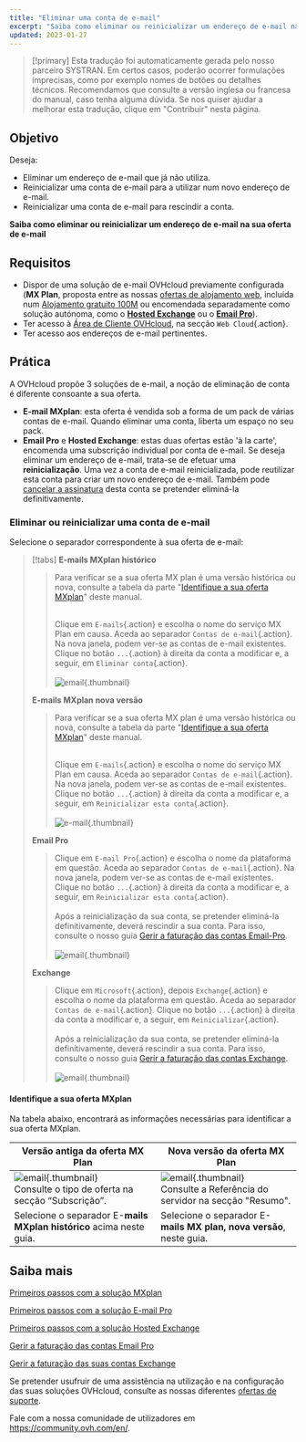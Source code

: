 ```yaml
---
title: "Eliminar uma conta de e-mail"
excerpt: "Saiba como eliminar ou reinicializar um endereço de e-mail na sua oferta de e-mail"
updated: 2023-01-27
---
```


> [!primary]
> Esta tradução foi automaticamente gerada pelo nosso parceiro SYSTRAN. Em certos casos, poderão ocorrer formulações imprecisas, como por exemplo nomes de botões ou detalhes técnicos. Recomendamos que consulte a versão inglesa ou francesa do manual, caso tenha alguma dúvida. Se nos quiser ajudar a melhorar esta tradução, clique em "Contribuir" nesta página.
>

## Objetivo

Deseja:

- Eliminar um endereço de e-mail que já não utiliza. 
- Reinicializar uma conta de e-mail para a utilizar num novo endereço de e-mail. 
- Reinicializar uma conta de e-mail para rescindir a conta.

**Saiba como eliminar ou reinicializar um endereço de e-mail na sua oferta de e-mail**

## Requisitos

- Dispor de uma solução de e-mail OVHcloud previamente configurada (**MX Plan**, proposta entre as nossas [ofertas de alojamento web](/links/web/hosting), incluída num [Alojamento gratuito 100M](/links/web/domains-free-hosting) ou encomendada separadamente como solução autónoma, como o [**Hosted Exchange**](/links/web/emails-hosted-exchange) ou o [**Email Pro**](/links/web/email-pro)).
- Ter acesso à [Área de Cliente OVHcloud](/links/manager), na secção `Web Cloud`{.action}.
- Ter acesso aos endereços de e-mail pertinentes.

## Prática <a name="instructions"></a>

A OVHcloud propõe 3 soluções de e-mail, a noção de eliminação de conta é diferente consoante a sua oferta.

- **E-mail MXplan**: esta oferta é vendida sob a forma de um pack de várias contas de e-mail. Quando eliminar uma conta, liberta um espaço no seu pack. 
- **Email Pro** e **Hosted Exchange**: estas duas ofertas estão 'à la carte', encomenda uma subscrição individual por conta de e-mail. Se deseja eliminar um endereço de e-mail, trata-se de efetuar uma **reinicialização**. Uma vez a conta de e-mail reinicializada, pode reutilizar esta conta para criar um novo endereço de e-mail. Também pode [cancelar a assinatura](/pages/web_cloud/email_and_collaborative_solutions/microsoft_exchange/manage_billing_exchange#eliminar-contas) desta conta se pretender eliminá-la definitivamente.

### Eliminar ou reinicializar uma conta de e-mail

Selecione o separador correspondente à sua oferta de e-mail:

> [!tabs]
> **E-mails MXplan histórico**
>>
>> Para verificar se a sua oferta MX plan é uma versão histórica ou nova, consulte a tabela da parte "[Identifique a sua oferta MXplan](#whichmxplan)" deste manual.<br><br>
>>
>> Clique em `E-mails`{.action} e escolha o nome do serviço MX Plan em causa. Aceda ao separador `Contas de e-mail`{.action}. Na nova janela, podem ver-se as contas de e-mail existentes. Clique no botão `...`{.action} à direita da conta a modificar e, a seguir, em `Eliminar conta`{.action}.<br><br>
>>![email](images/email-mxplan-legacy-reset.png){.thumbnail}<br>
>>
> **E-mails MXplan nova versão**
>>
>> Para verificar se a sua oferta MX plan é uma versão histórica ou nova, consulte a tabela da parte "[Identifique a sua oferta MXplan](#whichmxplan)" deste manual.<br><br>
>>
>> Clique em `E-mails`{.action} e escolha o nome do serviço MX Plan em causa. Aceda ao separador `Contas de e-mail`{.action}. Na nova janela, podem ver-se as contas de e-mail existentes. Clique no botão `...`{.action} à direita da conta a modificar e, a seguir, em `Reinicializar esta conta`{.action}.<br><br>
>>![e-mail](images/email-mxplan-new-reset.png){.thumbnail}<br>
>>
> **Email Pro**
>>
>> Clique em `E-mail Pro`{.action} e escolha o nome da plataforma em questão. Aceda ao separador `Contas de e-mail`{.action}. Na nova janela, podem ver-se as contas de e-mail existentes. Clique no botão `...`{.action} à direita da conta a modificar e, a seguir, em `Reinicializar esta conta`{.action}.<br><br>
>> Após a reinicialização da sua conta, se pretender eliminá-la definitivamente, deverá rescindir a sua conta. Para isso, consulte o nosso guia [Gerir a faturação das contas Email-Pro](/pages/web_cloud/email_and_collaborative_solutions/email_pro/manage_billing_emailpro).<br><br>
>>![email](images/emailpro-reset.png){.thumbnail}<br>
>>
> **Exchange**
>>
>> Clique em `Microsoft`{.action}, depois `Exchange`{.action} e escolha o nome da plataforma em questão. Aceda ao separador `Contas de e-mail`{.action}. Clique no botão `...`{.action} à direita da conta a modificar e, a seguir, em `Reinicializar`{.action}.<br><br>
>> Após a reinicialização da sua conta, se pretender eliminá-la definitivamente, deverá rescindir a sua conta. Para isso, consulte o nosso guia [Gerir a faturação das contas Exchange](/pages/web_cloud/email_and_collaborative_solutions/microsoft_exchange/manage_billing_exchange).<br><br>
>>![email](images/exchange-reset.png){.thumbnail}<br>
>>

#### Identifique a sua oferta MXplan <a name="whichmxplan"></a>

Na tabela abaixo, encontrará as informações necessárias para identificar a sua oferta MXplan.

|Versão antiga da oferta MX Plan|Nova versão da oferta MX Plan|
|---|---|
|![email](images/mxplan-starter-legacy-step1.png){.thumbnail}<br> Consulte o tipo de oferta na secção “Subscrição”.|![email](images/mxplan-starter-new-step1.png){.thumbnail}<br>Consulte a Referência do servidor na secção "Resumo".|
|Selecione o separador E-**mails MXplan histórico** acima neste guia.|Selecione o separador E-**mails MX plan, nova versão**, neste guia.|<br>

## Saiba mais

[Primeiros passos com a solução MXplan](/pages/web_cloud/email_and_collaborative_solutions/mx_plan/email_generalities)

[Primeiros passos com a solução E-mail Pro](/pages/web_cloud/email_and_collaborative_solutions/email_pro/first_config)

[Primeiros passos com a solução Hosted Exchange](/pages/web_cloud/email_and_collaborative_solutions/microsoft_exchange/exchange_starting_hosted)

[Gerir a faturação das contas Email Pro](/pages/web_cloud/email_and_collaborative_solutions/email_pro/manage_billing_emailpro)

[Gerir a faturação das suas contas Exchange](/pages/web_cloud/email_and_collaborative_solutions/microsoft_exchange/manage_billing_exchange)

Se pretender usufruir de uma assistência na utilização e na configuração das suas soluções OVHcloud, consulte as nossas diferentes [ofertas de suporte](/links/support).

Fale com a nossa comunidade de utilizadores em <https://community.ovh.com/en/>.
